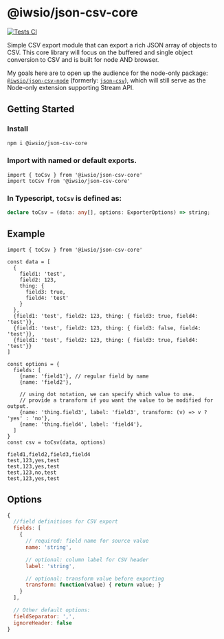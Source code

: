 # @iwsio/json-csv-core

[![Tests CI](https://github.com/IWSLLC/json-csv-core/actions/workflows/test.yaml/badge.svg)](https://github.com/IWSLLC/json-csv-core/actions/workflows/test.yaml)

Simple CSV export module that can export a rich JSON array of objects to CSV. This core library will focus on the buffered and single object conversion to CSV and is built for node AND browser. 

My goals here are to open up the audience for the node-only package: [`@iwsio/json-csv-node`](https://www.npmjs.com/package/@iwsio/json-csv-node) (formerly: [`json-csv`](https://www.npmjs.com/package/json-csv)), which will still serve as the Node-only extension supporting Stream API.

## Getting Started

### Install
```bash
npm i @iwsio/json-csv-core
```

### Import with named or default exports.
```es6
import { toCsv } from '@iwsio/json-csv-core'
import toCsv from '@iwsio/json-csv-core'
```

### In Typescript, `toCsv` is defined as:
```typescript
declare toCsv = (data: any[], options: ExporterOptions) => string;
```

## Example
```es6
import { toCsv } from '@iwsio/json-csv-core'

const data = [
  {
    field1: 'test',
    field2: 123,
    thing: {
      field3: true,
      field4: 'test'
    }
  },
  {field1: 'test', field2: 123, thing: { field3: true, field4: 'test'}},
  {field1: 'test', field2: 123, thing: { field3: false, field4: 'test'}},
  {field1: 'test', field2: 123, thing: { field3: true, field4: 'test'}}
]

const options = {
  fields: [
    {name: 'field1'}, // regular field by name
    {name: 'field2'},
    
    // using dot notation, we can specify which value to use.
    // provide a transform if you want the value to be modified for output.
    {name: 'thing.field3', label: 'field3', transform: (v) => v ? 'yes' : 'no'},
    {name: 'thing.field4', label: 'field4'},
  ]
}
const csv = toCsv(data, options)
```
```csv
field1,field2,field3,field4
test,123,yes,test
test,123,yes,test
test,123,no,test
test,123,yes,test
```

## Options
```js
{
  //field definitions for CSV export
  fields: [
    {
      // required: field name for source value
      name: 'string',

      // optional: column label for CSV header
      label: 'string',

      // optional: transform value before exporting
      transform: function(value) { return value; }
    }
  ],

  // Other default options:
  fieldSeparator: ',',
  ignoreHeader: false
}
```
